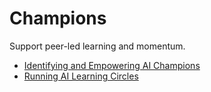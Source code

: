 # Champions

Support peer-led learning and momentum.

- [Identifying and Empowering AI Champions](playbook-identifying-and-empowering-ai-champions.md)
- [Running AI Learning Circles](playbook-running-ai-learning-circles.md)
